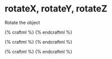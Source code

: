 # rotateX, rotateY, rotateZ

Rotate the object

{% craftml %}
<craft>
    <row>
        <cube></cube>
        <cube t="rotateZ(30)"></cube>
        <cube t="rotateZ(60)"></cube>
        <cube t="rotateZ(90)"></cube>
        <cube t="rotateZ(120)"></cube>
    </row>
</craft>
{% endcraftml %}

{% craftml %}
<craft>
    <row>
        <dome></dome>
        <dome t="rotateX(45)"></dome>
        <dome t="rotateX(90)"></dome>
        <dome t="rotateX(135)"></dome>
        <dome t="rotateX(180)"></dome>
    </row>
</craft>
{% endcraftml %}


{% craftml %}
<craft>
    <row>
        <dome></dome>
        <dome t="rotateY(45)"></dome>
        <dome t="rotateY(90)"></dome>
        <dome t="rotateY(135)"></dome>
        <dome t="rotateY(180)"></dome>
    </row>
</craft>
{% endcraftml %}
